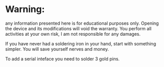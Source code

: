 # Warning:
any information presented here is for educational purposes only.
Opening the device and its modifications will void the warranty. 
You perform all activities at your own risk, I am not responsible for any damages.

If you have never had a soldering iron in your hand, start with something simpler. You will save yourself nerves and money.

To add a serial inteface you need to solder 3 gold pins.

